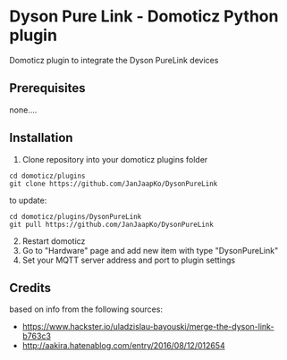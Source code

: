 # Dyson Pure Link - Domoticz Python plugin
Domoticz plugin to integrate the Dyson PureLink devices

## Prerequisites

none....

## Installation

1. Clone repository into your domoticz plugins folder
```
cd domoticz/plugins
git clone https://github.com/JanJaapKo/DysonPureLink
```
to update:
```
cd domoticz/plugins/DysonPureLink
git pull https://github.com/JanJaapKo/DysonPureLink
```
2. Restart domoticz
3. Go to "Hardware" page and add new item with type "DysonPureLink"
4. Set your MQTT server address and port to plugin settings


## Credits

based on info from the following sources:

- https://www.hackster.io/uladzislau-bayouski/merge-the-dyson-link-b763c3
- http://aakira.hatenablog.com/entry/2016/08/12/012654
